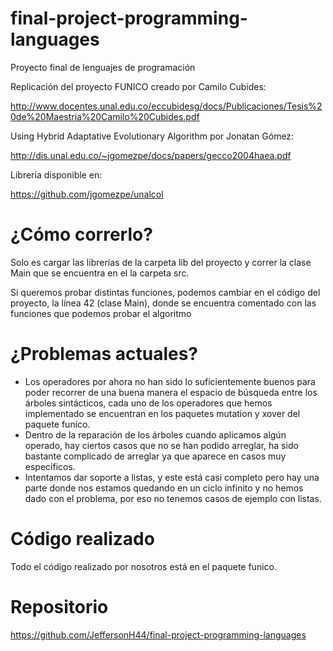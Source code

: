 # final-project-programming-languages
Proyecto final de lenguajes de programación

Replicación del proyecto FUNICO creado por Camilo Cubides:

http://www.docentes.unal.edu.co/eccubidesg/docs/Publicaciones/Tesis%20de%20Maestria%20Camilo%20Cubides.pdf

Using Hybrid Adaptative Evolutionary Algorithm por Jonatan Gómez:

http://dis.unal.edu.co/~jgomezpe/docs/papers/gecco2004haea.pdf

Librería disponible en:

https://github.com/jgomezpe/unalcol

# ¿Cómo correrlo?

Solo es cargar las librerías de la carpeta lib del proyecto y correr la clase Main que se encuentra en el
la carpeta src.

Si queremos probar distintas funciones, podemos cambiar en el código del proyecto, la línea 42 (clase Main),
donde se encuentra comentado con las funciones que podemos probar el algoritmo

# ¿Problemas actuales?

* Los operadores por ahora no han sido lo suficientemente buenos para poder recorrer de una buena manera
el espacio de búsqueda entre los árboles sintácticos, cada uno de los operadores que hemos implementado
se encuentran en los paquetes mutation y xover del paquete funico.
* Dentro de la reparación de los árboles cuando aplicamos algún operado, hay ciertos casos que no se han
podido arreglar, ha sido bastante complicado de arreglar ya que aparece en casos muy específicos.
* Intentamos dar soporte a listas, y este está casi completo pero hay una parte donde nos estamos quedando
en un ciclo infinito y no hemos dado con el problema, por eso no tenemos casos de ejemplo con listas.

# Código realizado

Todo el código realizado por nosotros está en el paquete funico.

# Repositorio

https://github.com/JeffersonH44/final-project-programming-languages